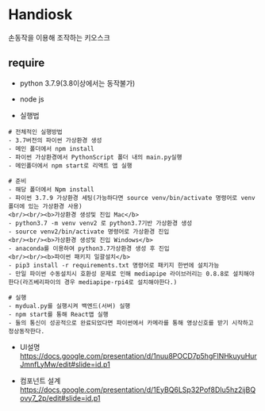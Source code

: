 # Handiosk
손동작을 이용해 조작하는 키오스크

## require
- python 3.7.9(3.8이상에서는 동작불가)
- node js

- 실행법

```shell
# 전체적인 실행방법
- 3.7버전의 파이썬 가상환경 생성
- 메인 폴더에서 npm install
- 파이썬 가상환경에서 PythonScript 폴더 내의 main.py실행
- 메인폴더에서 npm start로 리액트 앱 실행

# 준비
- 해당 폴더에서 Npm install
- 파이썬 3.7.9 가상환경 세팅(가능하다면 source venv/bin/activate 명령어로 venv 폴더에 있는 가상환경 사용)
<br/><br/><b>가상환경 생성및 진입 Mac</b>
- python3.7 -m venv venv2 로 python3.7기반 가상환경 생성
- source venv2/bin/activate 명령어로 가상환경 진입
<br/><br/><b>가상환경 생성및 진입 Windows</b>
- anaconda를 이용하여 python3.7가상환경 생성 후 진입
<br/><br/><b>파이썬 패키지 일괄설치</b>
- pip3 install -r requirements.txt 명령어로 패키지 한번에 설치가능
- 만일 파이썬 수동설치시 호환성 문제로 인해 mediapipe 라이브러리는 0.8.8로 설치해야한다(라즈베리파이의 경우 mediapipe-rpi4로 설치해야한다.)

# 실행
- mydual.py를 실행시켜 백엔드(서버) 실행
- npm start를 통해 React앱 실행
- 둘의 통신이 성공적으로 완료되었다면 파이썬에서 카메라를 통해 영상신호를 받기 시작하고 정상동작한다.
```



- UI설명
https://docs.google.com/presentation/d/1nuu8POCD7p5hgFlNHkuyuHurJmnfLyMw/edit#slide=id.p1

- 컴포넌트 설계
https://docs.google.com/presentation/d/1EyBQ6LSp32Pof8DIu5hz2ijBQovy7_2p/edit#slide=id.p1
